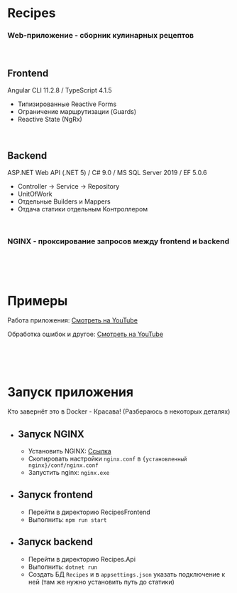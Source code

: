 # Recipes

### Web-приложение - сборник кулинарных рецептов

<br />

## Frontend
Angular CLI 11.2.8 / TypeScript 4.1.5

* Типизированные Reactive Forms
* Ограничение маршрутизации (Guards)
* Reactive State (NgRx) 
<br />

## Backend
ASP.NET Web API (.NET 5) / C# 9.0 / MS SQL Server 2019 / EF 5.0.6

* Controller -> Service -> Repository
* UnitOfWork
* Отдельные Builders и Mappers
* Отдача статики отдельным Контроллером
<br />

### NGINX - проксирование запросов между frontend и backend

<br />
<br />
<br />

# Примеры

Работа приложения: [Смотреть на YouTube](https://youtu.be/e33SQ_JwbFo)

Обработка ошибок и другое: [Смотреть на YouTube](https://youtu.be/M7GrGKqoFxs)

<br />
<br />
<br />

# Запуск приложения
Кто завернёт это в Docker - Красава! (Разбераюсь в некоторых деталях)

- ## Запуск NGINX
    - Установить NGINX: [Ссылка](https://nginx.org/ru/download.html)
    - Скопировать настройки `nginx.conf` в `{установленный nginx}/conf/nginx.conf`
    - Запустить nginx: `nginx.exe`
    
- ## Запуск frontend
    - Перейти в директорию RecipesFrontend
    - Выполнить: `npm run start`

- ## Запуск backend
    - Перейти в директорию Recipes.Api
    - Выполнить: `dotnet run`
    - Создать БД `Recipes` и в `appsettings.json` указать подключение к ней (там же нужно установить путь до статики)
